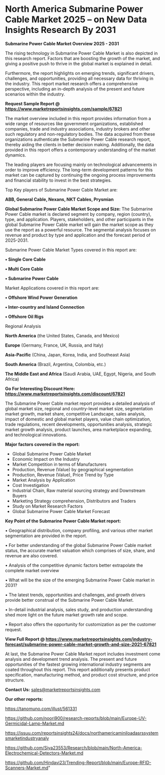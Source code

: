 # North America Submarine Power Cable Market 2025 – on New Data Insights Research By 2031

<Strong> Submarine Power Cable Market Overview 2025 - 2031</strong>

The rising technology in Submarine Power Cable Market is also depicted in this research report. Factors that are boosting the growth of the market, and giving a positive push to thrive in the global market is explained in detail.

Furthermore, the report highlights on emerging trends, significant drivers, challenges, and opportunities, providing all necessary data for thriving in the industry. This report market research offers a comprehensive perspective, including an in-depth analysis of the present and future scenarios within the industry.

<strong>Request Sample Report @ <a href=https://www.marketreportsinsights.com/sample/67821>https://www.marketreportsinsights.com/sample/67821</a></strong>

The market overview included in this report provides information from a wide range of resources like government organizations, established companies, trade and industry associations, industry brokers and other such regulatory and non-regulatory bodies. The data acquired from these organizations authenticate the Submarine Power Cable research report, thereby aiding the clients in better decision making. Additionally, the data provided in this report offers a contemporary understanding of the market dynamics.

The leading players are focusing mainly on technological advancements in order to improve efficiency. The long-term development patterns for this market can be captured by continuing the ongoing process improvements and financial stability to invest in the best strategies.

Top Key players of Submarine Power Cable Market are:

<strong>ABB, General Cable, Nexans, NKT Cables, Prysmian</strong>

<strong><b>Global Submarine Power Cable Market Scope and Size:</b></strong>
The Submarine Power Cable market is declared segment by company, region (country), type, and application. Players, stakeholders, and other participants in the global Submarine Power Cable market will gain the market scope as they use the report as a powerful resource. The segmental analysis focuses on revenue and product by type and application and the forecast period of 2025-2031.

Submarine Power Cable Market Types covered in this report are:

<strong>• Single Core Cable

• Multi Core Cable

• Submarine Power Cable</strong>

Market Applications covered in this report are:

<strong>• Offshore Wind Power Generation

• Inter-country and Island Connection

• Offshore Oil Rigs</strong> 

Regional Analysis

<strong>North America</strong> (the United States, Canada, and Mexico)

<strong>Europe</strong> (Germany, France, UK, Russia, and Italy)

<strong>Asia-Pacific</strong> (China, Japan, Korea, India, and Southeast Asia)

<strong>South America</strong> (Brazil, Argentina, Colombia, etc.)

<strong>The Middle East and Africa</strong> (Saudi Arabia, UAE, Egypt, Nigeria, and South Africa)

<strong>Go For Interesting Discount Here: <a href=https://www.marketreportsinsights.com/discount/67821>https://www.marketreportsinsights.com/discount/67821</a></strong>

The Submarine Power Cable market report provides a detailed analysis of global market size, regional and country-level market size, segmentation market growth, market share, competitive Landscape, sales analysis, impact of domestic and global market players, value chain optimization, trade regulations, recent developments, opportunities analysis, strategic market growth analysis, product launches, area marketplace expanding, and technological innovations.

<strong><b>Major factors covered in the report:</b></strong>
<ul>
  <li>Global Submarine Power Cable Market </li>
  <li>Economic Impact on the Industry</li>
  <li>Market Competition in terms of Manufacturers</li>
  <li>Production, Revenue (Value) by geographical segmentation</li>
  <li>Production, Revenue (Value), Price Trend by Type</li>
  <li>Market Analysis by Application</li>
  <li>Cost Investigation</li>
  <li>Industrial Chain, Raw material sourcing strategy and Downstream Buyers</li>
  <li>Marketing Strategy comprehension, Distributors and Traders</li>
  <li>Study on Market Research Factors</li>
  <li>Global Submarine Power Cable Market Forecast</li>
</ul>

<strong><b>Key Point of the Submarine Power Cable Market report:</b></strong>

• Geographical distribution, company profiling, and various other market segmentation are provided in the report.

• For better understanding of the global Submarine Power Cable market status, the accurate market valuation which comprises of size, share, and revenue are also covered.

• Analysis of the competitive dynamic factors better extrapolate the complete market overview

• What will be the size of the emerging Submarine Power Cable market in 2031?

• The latest trends, opportunities and challenges, and growth drivers provide better construal of the Submarine Power Cable Market.

• In-detail industrial analysis, sales study, and production understanding shed more light on the future market growth rate and scope.

• Report also offers the opportunity for customization as per the customer request.

<strong><b>View Full Report @ <a href=https://www.marketreportsinsights.com/industry-forecast/submarine-power-cable-market-growth-and-size-2021-67821>https://www.marketreportsinsights.com/industry-forecast/submarine-power-cable-market-growth-and-size-2021-67821</a></b></strong>


At last, the Submarine Power Cable Market report includes investment come analysis and development trend analysis. The present and future opportunities of the fastest growing international industry segments are coated throughout this report. This report additionally presents product specification, manufacturing method, and product cost structure, and price structure.

<strong>Contact Us:</strong>
sales@marketreportsinsights.com

<strong>Our other reports:</strong>

<a href=https://tanomuno.com/illust/561331>https://tanomuno.com/illust/561331</a>

<a href=https://github.com/noori900/research-reports/blob/main/Europe-UV-Germicidal-Lamp-Market.md>https://github.com/noori900/research-reports/blob/main/Europe-UV-Germicidal-Lamp-Market.md</a>

<a href=https://issuu.com/reportsinsights24/docs/northamericaminiloadasrssystemsmarketindustryanaly>https://issuu.com/reportsinsights24/docs/northamericaminiloadasrssystemsmarketindustryanaly</a>

<a href=https://github.com/Siya23553/Research/blob/main/North-America-Electrochemical-Detectors-Market.md>https://github.com/Siya23553/Research/blob/main/North-America-Electrochemical-Detectors-Market.md</a>

<a href=https://github.com/Hindavi23/Trending-Report/blob/main/Europe-RFID-Scanners-Market.md>https://github.com/Hindavi23/Trending-Report/blob/main/Europe-RFID-Scanners-Market.md</a>"
